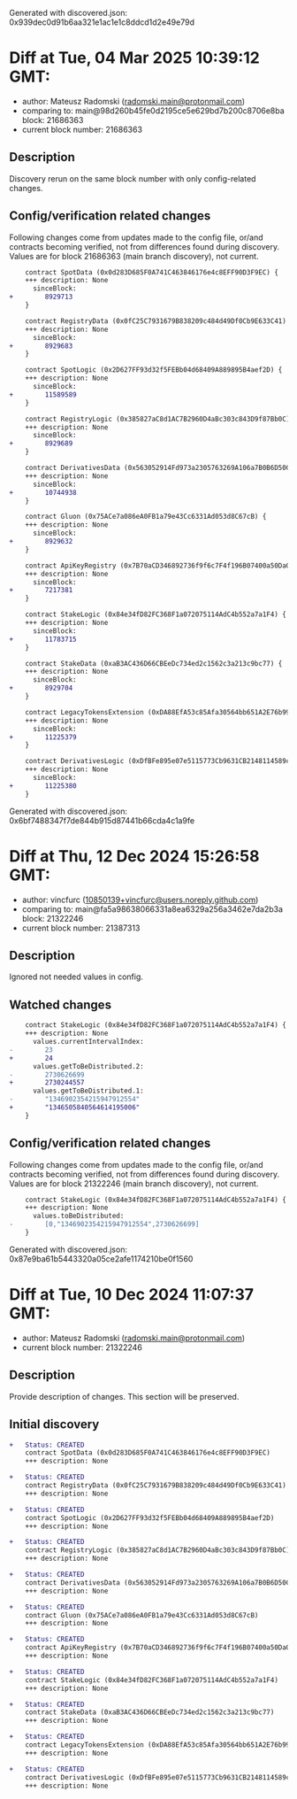 Generated with discovered.json: 0x939dec0d91b6aa321e1ac1e1c8ddcd1d2e49e79d

# Diff at Tue, 04 Mar 2025 10:39:12 GMT:

- author: Mateusz Radomski (<radomski.main@protonmail.com>)
- comparing to: main@98d260b45fe0d2195ce5e629bd7b200c8706e8ba block: 21686363
- current block number: 21686363

## Description

Discovery rerun on the same block number with only config-related changes.

## Config/verification related changes

Following changes come from updates made to the config file,
or/and contracts becoming verified, not from differences found during
discovery. Values are for block 21686363 (main branch discovery), not current.

```diff
    contract SpotData (0x0d283D685F0A741C463846176e4c8EFF90D3F9EC) {
    +++ description: None
      sinceBlock:
+        8929713
    }
```

```diff
    contract RegistryData (0x0fC25C7931679B838209c484d49Df0Cb9E633C41) {
    +++ description: None
      sinceBlock:
+        8929683
    }
```

```diff
    contract SpotLogic (0x2D627FF93d32f5FEBb04d68409A889895B4aef2D) {
    +++ description: None
      sinceBlock:
+        11589589
    }
```

```diff
    contract RegistryLogic (0x385827aC8d1AC7B2960D4aBc303c843D9f87Bb0C) {
    +++ description: None
      sinceBlock:
+        8929689
    }
```

```diff
    contract DerivativesData (0x563052914Fd973a2305763269A106a7B0B6D50Cc) {
    +++ description: None
      sinceBlock:
+        10744938
    }
```

```diff
    contract Gluon (0x75ACe7a086eA0FB1a79e43Cc6331Ad053d8C67cB) {
    +++ description: None
      sinceBlock:
+        8929632
    }
```

```diff
    contract ApiKeyRegistry (0x7B70aCD346892736f9f6c7F4f196B07400a50Da0) {
    +++ description: None
      sinceBlock:
+        7217381
    }
```

```diff
    contract StakeLogic (0x84e34fD82FC368F1a072075114AdC4b552a7a1F4) {
    +++ description: None
      sinceBlock:
+        11783715
    }
```

```diff
    contract StakeData (0xaB3AC436D66CBEeDc734ed2c1562c3a213c9bc77) {
    +++ description: None
      sinceBlock:
+        8929704
    }
```

```diff
    contract LegacyTokensExtension (0xDA88EfA53c85Afa30564bb651A2E76b99a232082) {
    +++ description: None
      sinceBlock:
+        11225379
    }
```

```diff
    contract DerivativesLogic (0xDfBFe895e07e5115773Cb9631CB2148114589caC) {
    +++ description: None
      sinceBlock:
+        11225380
    }
```

Generated with discovered.json: 0x6bf7488347f7de844b915d87441b66cda4c1a9fe

# Diff at Thu, 12 Dec 2024 15:26:58 GMT:

- author: vincfurc (<10850139+vincfurc@users.noreply.github.com>)
- comparing to: main@fa5a98638066331a8ea6329a256a3462e7da2b3a block: 21322246
- current block number: 21387313

## Description

Ignored not needed values in config.

## Watched changes

```diff
    contract StakeLogic (0x84e34fD82FC368F1a072075114AdC4b552a7a1F4) {
    +++ description: None
      values.currentIntervalIndex:
-        23
+        24
      values.getToBeDistributed.2:
-        2730626699
+        2730244557
      values.getToBeDistributed.1:
-        "1346902354215947912554"
+        "1346505840564614195006"
    }
```

## Config/verification related changes

Following changes come from updates made to the config file,
or/and contracts becoming verified, not from differences found during
discovery. Values are for block 21322246 (main branch discovery), not current.

```diff
    contract StakeLogic (0x84e34fD82FC368F1a072075114AdC4b552a7a1F4) {
    +++ description: None
      values.toBeDistributed:
-        [0,"1346902354215947912554",2730626699]
    }
```

Generated with discovered.json: 0x87e9ba61b5443320a05ce2afe1174210be0f1560

# Diff at Tue, 10 Dec 2024 11:07:37 GMT:

- author: Mateusz Radomski (<radomski.main@protonmail.com>)
- current block number: 21322246

## Description

Provide description of changes. This section will be preserved.

## Initial discovery

```diff
+   Status: CREATED
    contract SpotData (0x0d283D685F0A741C463846176e4c8EFF90D3F9EC)
    +++ description: None
```

```diff
+   Status: CREATED
    contract RegistryData (0x0fC25C7931679B838209c484d49Df0Cb9E633C41)
    +++ description: None
```

```diff
+   Status: CREATED
    contract SpotLogic (0x2D627FF93d32f5FEBb04d68409A889895B4aef2D)
    +++ description: None
```

```diff
+   Status: CREATED
    contract RegistryLogic (0x385827aC8d1AC7B2960D4aBc303c843D9f87Bb0C)
    +++ description: None
```

```diff
+   Status: CREATED
    contract DerivativesData (0x563052914Fd973a2305763269A106a7B0B6D50Cc)
    +++ description: None
```

```diff
+   Status: CREATED
    contract Gluon (0x75ACe7a086eA0FB1a79e43Cc6331Ad053d8C67cB)
    +++ description: None
```

```diff
+   Status: CREATED
    contract ApiKeyRegistry (0x7B70aCD346892736f9f6c7F4f196B07400a50Da0)
    +++ description: None
```

```diff
+   Status: CREATED
    contract StakeLogic (0x84e34fD82FC368F1a072075114AdC4b552a7a1F4)
    +++ description: None
```

```diff
+   Status: CREATED
    contract StakeData (0xaB3AC436D66CBEeDc734ed2c1562c3a213c9bc77)
    +++ description: None
```

```diff
+   Status: CREATED
    contract LegacyTokensExtension (0xDA88EfA53c85Afa30564bb651A2E76b99a232082)
    +++ description: None
```

```diff
+   Status: CREATED
    contract DerivativesLogic (0xDfBFe895e07e5115773Cb9631CB2148114589caC)
    +++ description: None
```

